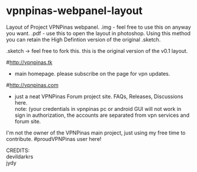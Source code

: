 # vpnpinas-webpanel-layout
Layout of Project VPNPinas webpanel.
.img - feel free to use this on anyway you want.
.pdf - use this to open the layout in photoshop. Using this method you can retain the High Defintion version of the original .sketch.

.sketch -> feel free to fork this. this is the original version of the v0.1 layout.

#http://vpnpinas.tk
- main homepage. please subscribe on the page for vpn updates.

#http://vpnpinas.com
- just a neat VPNPinas Forum project site. FAQs, Releases, Discussions here. <br/>
note: (your credentials in vpnpinas pc or android GUI will not work in sign in authorization, the accounts are separated from vpn services and forum site.

I'm not the owner of the VPNPinas main project, just using my free time to contribute.
#proudVPNPinas user here!

CREDITS:<br/>
devildarkrs<br/>
jydy
